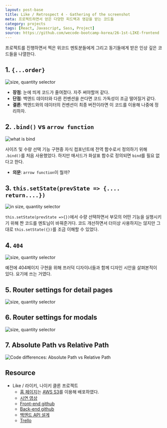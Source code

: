 ```yaml
---
layout: post-base
title: Like / Retrospect 4 - Gathering of the screenshot
meta: 프로젝트하면서 얻은 다양한 피드백과 영감을 받는 코드들
category: projects
tags: [React, Javascript, Sass, Project]
source: https://github.com/wecode-bootcamp-korea/26-1st-LIKE-frontend
---
```


프로젝트를 진행하면서 찍은 위코드 멘토분들에게 그리고 동기들에게 받은 인상 깊은 코드들을 나열한다.

## 1. `{...order}`

![size, quantity selector]({{site.baseurl}}/img/2021-11-14-Like/whatIsThis_1.png)

- **장점**: 눈에 띄게 코드가 줄여졌다. 자주 써야할꺼 같다.
- **단점**: 백엔드 데이터와 다른 컨벤션을 쓴다면 코드 가독성이 조금 떨어질거 같다.
- **결론**: 백엔드와의 데이터의 컨벤션이 최종 버전이라면 이 코드를 이용해 나중에 정리하자.

## 2. `.bind()` vs `arrow function`

![what is bind]({{site.baseurl}}/img/2021-11-14-Like/whatIsThis_2.png)

사이즈 및 수량 선택 기능 구현중 자식 컴포넌트에 전역 함수로서 정의하기 위해 `.bind()`를 처음 사용했었다. 하지만 매서드가 화살표 함수로 정의되면 `bind`를 필요 없다고 한다.

- **의문**: `arrow function`이 뭘까?

## 3. `this.setState(prevState => {.... return....})`

![in size, quantity selector]({{site.baseurl}}/img/2021-11-14-Like/whatIsThis_3.png)

`this.setState(prevState =>{})`에서 수량 선택하면서 부모의 어떤 기능을 실행시키기 위해 짠 코드를 멘토님이 바꿔준거다. 코드 개선하면서 더이상 사용하지는 않지만 그대로 `this.setState({})`를 조금 이해할 수 있었다.

## 4. `404`

![size, quantity selector]({{site.baseurl}}/img/2021-11-14-Like/hi404page.png)

예전에 404페이지 구현을 위해 프러덕 디자이너들과 함께 디자인 시안을 살펴본적이 있다. 요기에 쓰는 거였다.

## 5. Router settings for detail pages

![size, quantity selector]({{site.baseurl}}/img/2021-11-14-Like/routerSettingForDetail.png)

## 6. Router settings for modals

![size, quantity selector]({{site.baseurl}}/img/2021-11-14-Like/routerSettingForModals.png)

## 7. Absolute Path vs Relative Path

![Code differences: Absolute Path vs Relative Path]({{site.baseurl}}/img/2021-11-14-Like/absolutePathVSRelativePath.png)

## Resource

- Like / 라이키, 나이키 클론 프로젝트
  - [홈 페이지](http://wecode26likeproject.s3-website.ap-northeast-2.amazonaws.com/)는 [AWS S3](https://aws.amazon.com/?nc2=h_lg)를 이용해 배포하였다.
  - [시연 영상](https://drive.google.com/file/d/1QfJUuwgZz7eYWqR9iYJ71wAxjD2XTrBy/view?usp=sharing)
  - [Front-end github](https://github.com/wecode-bootcamp-korea/26-1st-LIKE-frontend.git)
  - [Back-end github](https://github.com/wecode-bootcamp-korea/26-1st-LIKE-backend.git)
  - [백엔드 API 설계](https://www.notion.so/LIKE-34de3722ecbe46eabcd5669789a499b1)
  - [Trello](https://trello.com/b/b9cKMX5x/like-%ED%8C%80)